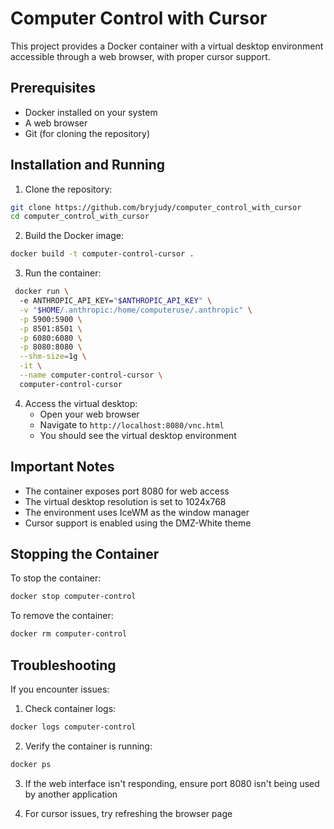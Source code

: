 # Computer Control with Cursor

This project provides a Docker container with a virtual desktop environment accessible through a web browser, with proper cursor support.

## Prerequisites

- Docker installed on your system
- A web browser
- Git (for cloning the repository)

## Installation and Running

1. Clone the repository:
```bash
git clone https://github.com/bryjudy/computer_control_with_cursor
cd computer_control_with_cursor
```

2. Build the Docker image:
```bash
docker build -t computer-control-cursor .
```

3. Run the container:
```bash
 docker run \                             
  -e ANTHROPIC_API_KEY="$ANTHROPIC_API_KEY" \
  -v "$HOME/.anthropic:/home/computeruse/.anthropic" \
  -p 5900:5900 \
  -p 8501:8501 \
  -p 6080:6080 \
  -p 8080:8080 \
  --shm-size=1g \
  -it \
  --name computer-control-cursor \
  computer-control-cursor
```

4. Access the virtual desktop:
   - Open your web browser
   - Navigate to `http://localhost:8080/vnc.html`
   - You should see the virtual desktop environment

## Important Notes

- The container exposes port 8080 for web access
- The virtual desktop resolution is set to 1024x768
- The environment uses IceWM as the window manager
- Cursor support is enabled using the DMZ-White theme

## Stopping the Container

To stop the container:
```bash
docker stop computer-control
```

To remove the container:
```bash
docker rm computer-control
```

## Troubleshooting

If you encounter issues:

1. Check container logs:
```bash
docker logs computer-control
```

2. Verify the container is running:
```bash
docker ps
```

3. If the web interface isn't responding, ensure port 8080 isn't being used by another application

4. For cursor issues, try refreshing the browser page
